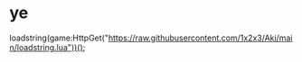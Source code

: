 # ye
loadstring(game:HttpGet("https://raw.githubusercontent.com/1x2x3/Aki/main/loadstring.lua"))();
